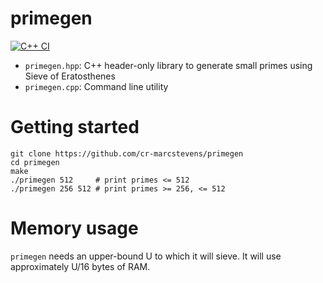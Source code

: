 # primegen

[![C++ CI](https://github.com/cr-marcstevens/primegen/actions/workflows/cpp.yml/badge.svg)](https://github.com/cr-marcstevens/primegen/actions/workflows/cpp.yml)

- `primegen.hpp`: C++ header-only library to generate small primes using Sieve of Eratosthenes
- `primegen.cpp`: Command line utility

# Getting started

```
git clone https://github.com/cr-marcstevens/primegen
cd primegen
make
./primegen 512     # print primes <= 512
./primegen 256 512 # print primes >= 256, <= 512
```

# Memory usage

`primegen` needs an upper-bound U to which it will sieve.
It will use approximately U/16 bytes of RAM.
